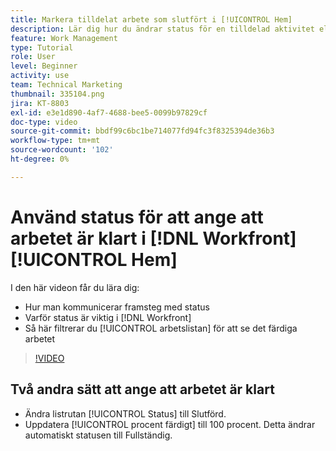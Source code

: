 ```yaml
---
title: Markera tilldelat arbete som slutfört i [!UICONTROL Hem]
description: Lär dig hur du ändrar status för en tilldelad aktivitet eller ett tilldelat problem för att ange att den är slutförd via [!UICONTROL Arbetslistan]. Filtrera sedan listan så att endast slutfört arbete visas.
feature: Work Management
type: Tutorial
role: User
level: Beginner
activity: use
team: Technical Marketing
thumbnail: 335104.png
jira: KT-8803
exl-id: e3e1d890-4af7-4688-bee5-0099b97829cf
doc-type: video
source-git-commit: bbdf99c6bc1be714077fd94fc3f8325394de36b3
workflow-type: tm+mt
source-wordcount: '102'
ht-degree: 0%

---
```


# Använd status för att ange att arbetet är klart i [!DNL Workfront] [!UICONTROL Hem]

I den här videon får du lära dig:

* Hur man kommunicerar framsteg med status
* Varför status är viktig i [!DNL  Workfront]
* Så här filtrerar du [!UICONTROL arbetslistan] för att se det färdiga arbetet

>[!VIDEO](https://video.tv.adobe.com/v/335104/?quality=12&learn=on&enablevpops=1)


## Två andra sätt att ange att arbetet är klart

* Ändra listrutan [!UICONTROL Status] till Slutförd.
* Uppdatera [!UICONTROL procent färdigt] till 100 procent. Detta ändrar automatiskt statusen till Fullständig.

<!--
learn more URLs
-->
